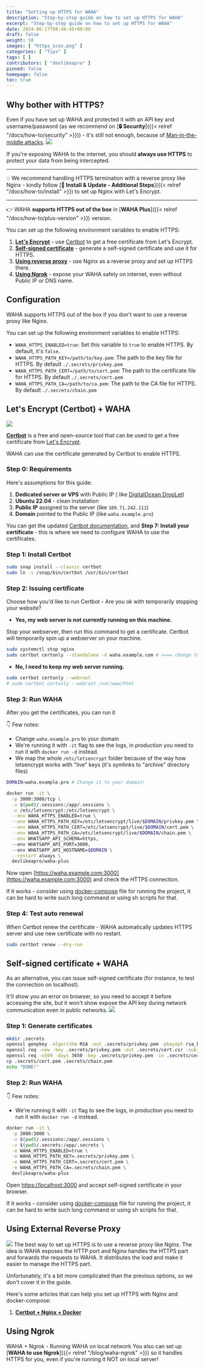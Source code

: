 ```yaml
---
title: "Setting up HTTPS for WAHA"
description: "Step-by-step guide on how to set up HTTPS for WAHA"
excerpt: "Step-by-step guide on how to set up HTTPS for WAHA"
date: 2024-06-17T08:48:45+00:00
draft: false
weight: 50
images: [ "https_icon.png" ]
categories: [ "Tips" ]
tags: [ ]
contributors: [ "devlikeapro" ]
pinned: false
homepage: false
toc: true
---
```


## Why bother with HTTPS?

Even if you have set up WAHA and protected it with an API key and username/password
(as we recommend on [**🔒 Security**]({{< relref "/docs/how-to/security" >}})) - it's still not enough, because of
[Man-in-the-middle attacks](https://en.wikipedia.org/wiki/Man-in-the-middle_attack).
![](mitm.png)

If you're exposing WAHA to the internet, you should **always use HTTPS** to protect your data from being intercepted.

----

💡 We recommend handling HTTPS termination with a reverse proxy like Nginx - kindly follow
[**🔧 Install & Update - Additional Steps**]({{< relref "/docs/how-to/install" >}}) to set up Nginx with Let's Encrypt.

----

👉 WAHA **supports HTTPS out of the box** in [**WAHA Plus**]({{< relref "/docs/how-to/plus-version" >}}) version.

You can set up the following environment variables to enable HTTPS:

1. [**Let's Encrypt**](#lets-encrypt-certbot--waha) - use [Certbot](https://certbot.eff.org/) to get a free certificate from Let's Encrypt.
2. [**Self-signed certificate**](#self-signed-certificate--waha) - generate a self-signed certificate and use it for HTTPS.
3. [**Using reverse proxy**](#using-external-reverse-proxy) - use Nginx as a reverse proxy and set up HTTPS there.
4. [**Using Ngrok**](#using-ngrok) - expose your WAHA safely on internet, even without Public IP or DNS name.

## Configuration


WAHA supports HTTPS out of the box if you don't want to use a reverse proxy like Nginx.

You can set up the following environment variables to enable HTTPS:

- `WAHA_HTTPS_ENABLED=true`: Set this variable to `true` to enable HTTPS. By default, it's `false`.
- `WAHA_HTTPS_PATH_KEY=/path/to/key.pem`: The path to the key file for HTTPS. By default `./.secrets/privkey.pem`
- `WAHA_HTTPS_PATH_CERT=/path/to/cert.pem`: The path to the certificate file for HTTPS. By default `./.secrets/cert.pem`
- `WAHA_HTTPS_PATH_CA=/path/to/ca.pem`: The path to the CA file for HTTPS. By default `./.secrets/chain.pem`

## Let's Encrypt (Certbot) + WAHA

![](lets-encrypt-certbot.png)

[**Certbot**](https://certbot.eff.org/) is a free and open-source tool that can be used to get a free certificate
from [Let's Encrypt](https://letsencrypt.org/).

WAHA can use the certificate generated by Certbot to enable HTTPS.

### Step 0: Requirements

Here's assumptions for this guide:

1. **Dedicated server or VPS** with Public IP (
   like [DigitalOcean DropLet](https://www.digitalocean.com/products/droplets/))
2. **Ubuntu 22.04** - clean installation
3. **Public IP** assigned to the server (like `109.71.242.111`)
4. **Domain** pointed to the Public IP (like `waha.example.pro`)

You can get the updated [Certbot documentation](https://certbot.eff.org/instructions?ws=other&os=ubuntufocal),
and **Step 7: Install your certificate** - this is where we need to configure WAHA to use the certificates.

### Step 1: Install Certbot

```bash
sudo snap install --classic certbot
sudo ln -s /snap/bin/certbot /usr/bin/certbot
```

### Step 2: Issuing certificate

Choose how you'd like to run Certbot - Are you ok with temporarily stopping your website?

- **Yes, my web server is not currently running on this machine.**

Stop your webserver, then run this command to get a certificate. Certbot will temporarily spin up a webserver on your
machine.

```bash
sudo systemctl stop nginx
sudo certbot certonly --standalone -d waha.example.com # <=== change to your domain
```

- **No, I need to keep my web server running.**

```bash
sudo certbot certonly --webroot
# sudo certbot certonly --webroot /var/www/html
```

### Step 3: Run WAHA

After you get the certificates, you can run it

👇 Few notes:
- Change `waha.example.pro` to your domain
- We're running it with `-it` flag to see the logs, in production you need to run it with `docker run -d` instead.
- We map the whole `/etc/letsencrypt` folder because of the way how letsencrypt works with "live" keys (it's symlinks to "archive" directory files)

```bash
DOMAIN=waha.example.pro # Change it to your domain!

docker run -it \
  -p 3000:3000/tcp \
  -v $(pwd)/.sessions:/app/.sessions \
  -v /etc/letsencrypt:/etc/letsencrypt \
  --env WAHA_HTTPS_ENABLED=true \
  --env WAHA_HTTPS_PATH_KEY=/etc/letsencrypt/live/$DOMAIN/privkey.pem \
  --env WAHA_HTTPS_PATH_CERT=/etc/letsencrypt/live/$DOMAIN/cert.pem \
  --env WAHA_HTTPS_PATH_CA=/etc/letsencrypt/live/$DOMAIN/chain.pem \
  --env WHATSAPP_API_SCHEMA=https, 
  --env WHATSAPP_API_PORT=3000, 
  --env WHATSAPP_API_HOSTNAME=$DOMAIN \
  --restart always \
  devlikeapro/waha-plus
```

Now open [https://waha.example.com:3000](https://waha.example.com:3000)
and check the HTTPS connection.

If it works - consider using [docker-compose](https://github.com/devlikeapro/waha/blob/core/docker-compose.yaml) 
file for running the project, it can be hard to write such long command or using sh scripts for that.

### Step 4: Test auto renewal

When Certbot renew the certificate - WAHA automatically updates HTTPS server and use new certificate with no restart.

```bash
sudo certbot renew --dry-run
```

## Self-signed certificate + WAHA

As an alternative, you can issue self-signed certificate (for instance, to test the connection on localhost).

It'll show you an error on browser, so you need to accept it before accessing the site, 
but it won't show expose the API key during network communication even in public networks.
![](self-signed-certificate-warning.png)

### Step 1: Generate certificates
```bash
mkdir .secrets
openssl genpkey -algorithm RSA -out .secrets/privkey.pem -pkeyopt rsa_keygen_bits:2048
openssl req -new -key .secrets/privkey.pem -out .secrets/cert.csr -subj "/"
openssl req -x509 -days 3650 -key .secrets/privkey.pem -in .secrets/cert.csr -out .secrets/cert.pem
cp .secrets/cert.pem .secrets/chain.pem
echo "DONE!"
```

### Step 2: Run WAHA
👇 Few notes:
- We're running it with `-it` flag to see the logs, in production you need to run it with `docker run -d` instead.

```bash
docker run -it \
  -p 3000:3000 \
  -v $(pwd)/.sessions:/app/.sessions \
  -v $(pwd)/.secrets:/app/.secrets \
  -e WAHA_HTTPS_ENABLED=true \
  -e WAHA_HTTPS_PATH_KEY=.secrets/privkey.pem \
  -e WAHA_HTTPS_PATH_CERT=.secrets/cert.pem \
  -e WAHA_HTTPS_PATH_CA=.secrets/chain.pem \
  devlikeapro/waha-plus
```

Open [https://localhost:3000](https://localhost:3000) and accept self-signed certificate in your browser.

If it works - consider using [docker-compose](https://github.com/devlikeapro/waha/blob/core/docker-compose.yaml)
file for running the project, it can be hard to write such long command or using sh scripts for that.

## Using External Reverse Proxy

![](ssl-reverse-2.png)
The best way to set up HTTPS is to use a reverse proxy like Nginx.
The idea is WAHA exposes the HTTP port and Nginx handles the HTTPS part and forwards the requests to WAHA.
It distributes the load and make it easier to manage the HTTPS part.

Unfortunately, it's a bit more complicated than the previous options, so we don't cover it in the guide.

Here's some articles that can help you set up HTTPS with Nginx and docker-compose:
1. [**Certbot + Nginx + Docker**](https://www.digitalocean.com/community/tutorials/how-to-secure-nginx-with-let-s-encrypt-on-ubuntu-20-04)

## Using Ngrok
WAHA + Ngrok - Running WAHA on local network
You also can set up [**WAHA to use Ngrok**]({{< relref "/blog/waha-ngrok" >}}) 
so it handles HTTPS for you, even if you're running it NOT on local server!
